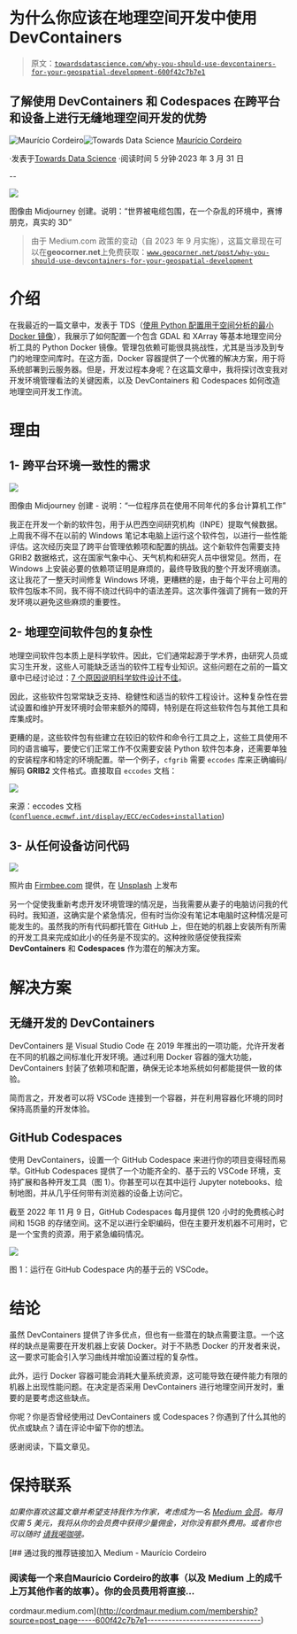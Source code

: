 # 为什么你应该在地理空间开发中使用 DevContainers

> 原文：[`towardsdatascience.com/why-you-should-use-devcontainers-for-your-geospatial-development-600f42c7b7e1`](https://towardsdatascience.com/why-you-should-use-devcontainers-for-your-geospatial-development-600f42c7b7e1)

## 了解使用 DevContainers 和 Codespaces 在跨平台和设备上进行无缝地理空间开发的优势

[](https://cordmaur.medium.com/?source=post_page-----600f42c7b7e1--------------------------------)![Maurício Cordeiro](https://cordmaur.medium.com/?source=post_page-----600f42c7b7e1--------------------------------)[](https://towardsdatascience.com/?source=post_page-----600f42c7b7e1--------------------------------)![Towards Data Science](https://towardsdatascience.com/?source=post_page-----600f42c7b7e1--------------------------------) [Maurício Cordeiro](https://cordmaur.medium.com/?source=post_page-----600f42c7b7e1--------------------------------)

·发表于[Towards Data Science](https://towardsdatascience.com/?source=post_page-----600f42c7b7e1--------------------------------) ·阅读时间 5 分钟·2023 年 3 月 31 日

--

![](img/11a36ccf930dd6cff3a8e6e8247fd8ab.png)

图像由 Midjourney 创建。说明：“世界被电缆包围，在一个杂乱的环境中，赛博朋克，真实的 3D”

> 由于 Medium.com 政策的变动（自 2023 年 9 月实施），这篇文章现在可以在**geocorner.net**上免费获取：[`www.geocorner.net/post/why-you-should-use-devcontainers-for-your-geospatial-development`](https://www.geocorner.net/post/why-you-should-use-devcontainers-for-your-geospatial-development)

# 介绍

在我最近的一篇文章中，发表于 TDS（[使用 Python 配置用于空间分析的最小 Docker 镜像](https://medium.com/towards-data-science/configuring-a-minimal-docker-image-for-spatial-analysis-with-python-dc9970ca8a8a)），我展示了如何配置一个包含 GDAL 和 XArray 等基本地理空间分析工具的 Python Docker 镜像。管理包依赖可能很具挑战性，尤其是当涉及到专门的地理空间库时。在这方面，Docker 容器提供了一个优雅的解决方案，用于将系统部署到云服务器。但是，开发过程本身呢？在这篇文章中，我将探讨改变我对开发环境管理看法的关键因素，以及 DevContainers 和 Codespaces 如何改造地理空间开发工作流。

# 理由

## 1- 跨平台环境一致性的需求

![](img/5583716068a59e64479ec160bf72e21c.png)

图像由 Midjourney 创建 - 说明：“一位程序员在使用不同年代的多台计算机工作”

我正在开发一个新的软件包，用于从巴西空间研究机构（INPE）提取气候数据。上周我不得不在以前的 Windows 笔记本电脑上运行这个软件包，以进行一些性能评估。这次经历突显了跨平台管理依赖项和配置的挑战。这个新软件包需要支持 GRIB2 数据格式，这在国家气象中心、天气机构和研究人员中很常见。然而，在 Windows 上安装必要的依赖项证明是麻烦的，最终导致我的整个开发环境崩溃。这让我花了一整天时间修复 Windows 环境，更糟糕的是，由于每个平台上可用的软件包版本不同，我不得不绕过代码中的语法差异。这次事件强调了拥有一致的开发环境以避免这些麻烦的重要性。

## 2- 地理空间软件包的复杂性

地理空间软件包本质上是科学软件。因此，它们通常起源于学术界，由研究人员或实习生开发，这些人可能缺乏适当的软件工程专业知识。这些问题在之前的一篇文章中已经讨论过：[7 个原因说明科学软件设计不佳](https://medium.com/towards-data-science/7-reasons-why-scientific-software-are-not-well-designed-5b9f38e0027d)。

因此，这些软件包常常缺乏支持、稳健性和适当的软件工程设计。这种复杂性在尝试设置和维护开发环境时会带来额外的障碍，特别是在将这些软件包与其他工具和库集成时。

更糟的是，这些软件包有些建立在较旧的软件和命令行工具之上，这些工具使用不同的语言编写，要使它们正常工作不仅需要安装 Python 软件包本身，还需要单独的安装程序和特定的环境配置。举一个例子，`cfgrib` 需要 `eccodes` 库来正确编码/解码 **GRIB2** 文件格式。直接取自 `eccodes` 文档：

![](img/5e5fd570d4ae69168a731fd8f03aa036.png)

来源：eccodes 文档 ([`confluence.ecmwf.int/display/ECC/ecCodes+installation`](https://confluence.ecmwf.int/display/ECC/ecCodes+installation))

## 3- 从任何设备访问代码

![](img/3b72e92946dd723c02fd9ecdaab0a4d4.png)

照片由 [Firmbee.com](https://unsplash.com/@firmbee?utm_source=medium&utm_medium=referral) 提供，在 [Unsplash](https://unsplash.com/?utm_source=medium&utm_medium=referral) 上发布

另一个促使我重新考虑开发环境管理的情况是，当我需要从妻子的电脑访问我的代码时。我知道，这确实是个紧急情况，但有时当你没有笔记本电脑时这种情况是可能发生的。虽然我的所有代码都托管在 GitHub 上，但在她的机器上安装所有所需的开发工具来完成如此小的任务是不现实的。这种挫败感促使我探索 **DevContainers** 和 **Codespaces** 作为潜在的解决方案。

# 解决方案

## 无缝开发的 DevContainers

DevContainers 是 Visual Studio Code 在 2019 年推出的一项功能，允许开发者在不同的机器之间标准化开发环境。通过利用 Docker 容器的强大功能，DevContainers 封装了依赖项和配置，确保无论本地系统如何都能提供一致的体验。

简而言之，开发者可以将 VSCode 连接到一个容器，并在利用容器化环境的同时保持高质量的开发体验。

## GitHub Codespaces

使用 DevContainers，设置一个 GitHub Codespace 来进行你的项目变得轻而易举。GitHub Codespaces 提供了一个功能齐全的、基于云的 VSCode 环境，支持扩展和各种开发工具（图 1）。你甚至可以在其中运行 Jupyter notebooks、绘制地图，并从几乎任何带有浏览器的设备上访问它。

截至 2022 年 11 月 9 日，GitHub Codespaces 每月提供 120 小时的免费核心时间和 15GB 的存储空间。这不足以进行全职编码，但在主要开发机器不可用时，它是一个宝贵的资源，用于紧急编码情况。

![](img/b08f0eacab8c5e79bc73c295056611fa.png)

图 1：运行在 GitHub Codespace 内的基于云的 VSCode。

# 结论

虽然 DevContainers 提供了许多优点，但也有一些潜在的缺点需要注意。一个这样的缺点是需要在开发机器上安装 Docker。对于不熟悉 Docker 的开发者来说，这一要求可能会引入学习曲线并增加设置过程的复杂性。

此外，运行 Docker 容器可能会消耗大量系统资源，这可能导致在硬件能力有限的机器上出现性能问题。在决定是否采用 DevContainers 进行地理空间开发时，重要的是要考虑这些缺点。

你呢？你是否曾经使用过 DevContainers 或 Codespaces？你遇到了什么其他的优点或缺点？请在评论中留下你的想法。

感谢阅读，下篇文章见。

# 保持联系

*如果你喜欢这篇文章并希望支持我作为作家，考虑成为一名* [*Medium 会员*](https://cordmaur.medium.com/membership)*。每月仅需 5 美元，我将从你的会员费中获得少量佣金，对你没有额外费用。或者你也可以随时* [*请我喝咖啡*](https://www.buymeacoffee.com/cordmaurl)*。*

[](http://cordmaur.medium.com/membership?source=post_page-----600f42c7b7e1--------------------------------) [## 通过我的推荐链接加入 Medium - Maurício Cordeiro

### 阅读每一个来自**Maurício Cordeiro**的故事（以及 Medium 上的成千上万其他作者的故事）。你的会员费用将直接…

cordmaur.medium.com](http://cordmaur.medium.com/membership?source=post_page-----600f42c7b7e1--------------------------------)

